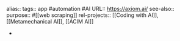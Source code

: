alias::
tags:: app #automation #AI
URL:: https://axiom.ai/
see-also::
purpose:: #[[web scraping]]
rel-projects:: [[Coding with AI]], [[Metamechanical AI]], [[ACIM AI]]

-
